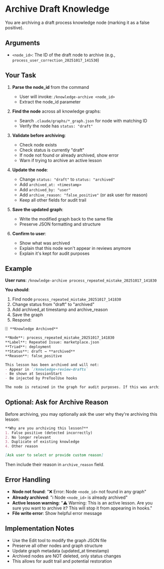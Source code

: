 # Archive Draft Knowledge

You are archiving a draft process knowledge node (marking it as a false positive).

## Arguments

- `<node_id>`: The ID of the draft node to archive (e.g., `process_user_correction_20251017_141530`)

## Your Task

1. **Parse the node_id** from the command
   - User will invoke: `/knowledge-archive <node_id>`
   - Extract the node_id parameter

2. **Find the node** across all knowledge graphs:
   - Search `.claude/graphs/*_graph.json` for node with matching ID
   - Verify the node has `status: "draft"`

3. **Validate before archiving**:
   - Check node exists
   - Check status is currently "draft"
   - If node not found or already archived, show error
   - Warn if trying to archive an active lesson

4. **Update the node**:
   - Change `status: "draft"` to `status: "archived"`
   - Add `archived_at: <timestamp>`
   - Add `archived_by: "user"`
   - Add `archive_reason: "false_positive"` (or ask user for reason)
   - Keep all other fields for audit trail

5. **Save the updated graph**:
   - Write the modified graph back to the same file
   - Preserve JSON formatting and structure

6. **Confirm to user**:
   - Show what was archived
   - Explain that this node won't appear in reviews anymore
   - Explain it's kept for audit purposes

## Example

**User runs**: `/knowledge-archive process_repeated_mistake_20251017_141830`

**You should**:
1. Find node `process_repeated_mistake_20251017_141830`
2. Change status from "draft" to "archived"
3. Add archived_at timestamp and archive_reason
4. Save the graph
5. Respond:

```markdown
🗄️ **Knowledge Archived**

**Node**: process_repeated_mistake_20251017_141830
**Label**: Repeated Issue: marketplace.json
**Triad**: deployment
**Status**: draft → **archived**
**Reason**: false_positive

This lesson has been archived and will not:
- Appear in `/knowledge-review-drafts`
- Be shown at SessionStart
- Be injected by PreToolUse hooks

The node is retained in the graph for audit purposes. If this was archived by mistake, you can manually edit the graph file to restore it.
```

## Optional: Ask for Archive Reason

Before archiving, you may optionally ask the user why they're archiving this lesson:

```markdown
**Why are you archiving this lesson?**
1. False positive (detected incorrectly)
2. No longer relevant
3. Duplicate of existing knowledge
4. Other reason

[Ask user to select or provide custom reason]
```

Then include their reason in `archive_reason` field.

## Error Handling

- **Node not found**: "❌ Error: Node `<node_id>` not found in any graph"
- **Already archived**: "ℹ️  Node `<node_id>` is already archived"
- **Active lesson warning**: "⚠️  Warning: This is an active lesson. Are you sure you want to archive it? This will stop it from appearing in hooks."
- **File write error**: Show helpful error message

## Implementation Notes

- Use the Edit tool to modify the graph JSON file
- Preserve all other nodes and graph structure
- Update graph metadata (updated_at timestamp)
- Archived nodes are NOT deleted, only status changes
- This allows for audit trail and potential restoration
